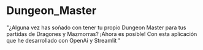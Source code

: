 # Dungeon_Master
"¿Alguna vez has soñado con tener tu propio Dungeon Master para tus partidas de Dragones y Mazmorras? ¡Ahora es posible! Con esta aplicación que he desarrollado con OpenAi y Streamlit "
